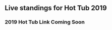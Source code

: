 ## Live standings for Hot Tub 2019

### 2019 Hot Tub Link Coming Soon
<!-- ### [Hot Tub 2018](https://hot-tub-2018.herokuapp.com/#/standings/hot-tub) -->
